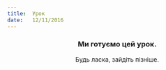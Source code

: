 ```yaml
---
title:  Урок
date:   12/11/2016
---
```


### <center>Ми готуємо цей урок.</center>
<center>Будь ласка, зайдіть пізніше.</center>